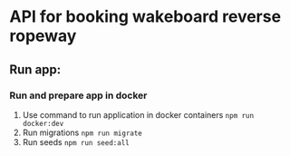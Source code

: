 # API for booking wakeboard reverse ropeway

## Run app:

### Run and prepare app in docker

1. Use command to run application in docker containers `npm run docker:dev`
2. Run migrations `npm run migrate`
3. Run seeds `npm run seed:all`
